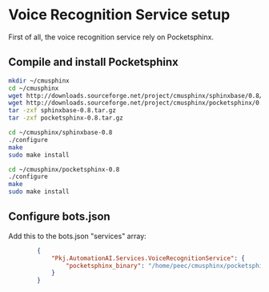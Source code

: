 # Voice Recognition Service setup


First of all, the voice recognition service rely on Pocketsphinx. 

## Compile and install Pocketsphinx

```bash
mkdir ~/cmusphinx
cd ~/cmusphinx
wget http://downloads.sourceforge.net/project/cmusphinx/sphinxbase/0.8/sphinxbase-0.8.tar.gz
wget http://downloads.sourceforge.net/project/cmusphinx/pocketsphinx/0.8/pocketsphinx-0.8.tar.gz 
tar -zxf sphinxbase-0.8.tar.gz
tar -zxf pocketsphinx-0.8.tar.gz 

cd ~/cmusphinx/sphinxbase-0.8
./configure
make
sudo make install

cd ~/cmusphinx/pocketsphinx-0.8
./configure
make
sudo make install
```

## Configure bots.json

Add this to the bots.json "services" array:

```json
        {
        	"Pkj.AutomationAI.Services.VoiceRecognitionService": {
        		"pocketsphinx_binary": "/home/peec/cmusphinx/pocketsphinx-0.8/src/programs/"
        	}
        }
```



